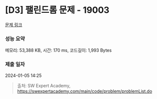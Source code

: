 # [D3] 팰린드롬 문제 - 19003 

[문제 링크](https://swexpertacademy.com/main/code/problem/problemDetail.do?contestProbId=AYtrCJQaDb4DFAR-) 

### 성능 요약

메모리: 53,388 KB, 시간: 170 ms, 코드길이: 1,993 Bytes

### 제출 일자

2024-01-05 14:25



> 출처: SW Expert Academy, https://swexpertacademy.com/main/code/problem/problemList.do